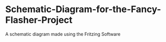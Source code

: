 # Schematic-Diagram-for-the-Fancy-Flasher-Project
A schematic diagram made using the Fritzing Software
